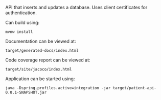 API that inserts and updates a database. Uses client certificates for authentication.

Can build using:

```
mvnw install
```

Documentation can be viewed at:

```
target/generated-docs/index.html
```

Code coverage report can be viewed at:

```
target/site/jacoco/index.html
```

Application can be started using:

```
java -Dspring.profiles.active=integration -jar target/patient-api-0.0.1-SNAPSHOT.jar
```
